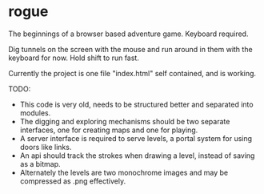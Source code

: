 # rogue

The beginnings of a browser based adventure game. Keyboard required.

Dig tunnels on the screen with the mouse and run around in them with the keyboard for now.
Hold shift to run fast.

Currently the project is one file "index.html" self contained, and is working.

TODO:
- This code is very old, needs to be structured better and separated into modules.
- The digging and exploring mechanisms should be two separate interfaces, one for creating maps and one for playing.
- A server interface is required to serve levels, a portal system for using doors like links.
- An api should track the strokes when drawing a level, instead of saving as a bitmap.
- Alternately the levels are two monochrome images and may be compressed as .png effectively.
